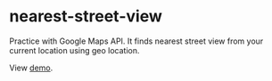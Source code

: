 nearest-street-view
===================

Practice with Google Maps API. It finds nearest street view from your current location using geo location.

View <a href="http://jsbin.com/UrUqanAp/2/edit?output">demo</a>.